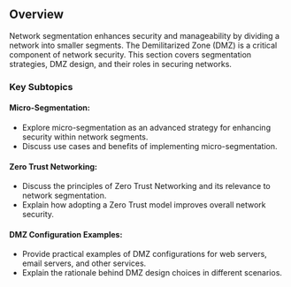 ## Overview

Network segmentation enhances security and manageability by dividing a network into smaller segments. The Demilitarized Zone (DMZ) is a critical component of network security. This section covers segmentation strategies, DMZ design, and their roles in securing networks.

### Key Subtopics

#### Micro-Segmentation:

- Explore micro-segmentation as an advanced strategy for enhancing security within network segments.
- Discuss use cases and benefits of implementing micro-segmentation.

#### Zero Trust Networking:

- Discuss the principles of Zero Trust Networking and its relevance to network segmentation.
- Explain how adopting a Zero Trust model improves overall network security.

#### DMZ Configuration Examples:

- Provide practical examples of DMZ configurations for web servers, email servers, and other services.
- Explain the rationale behind DMZ design choices in different scenarios.
